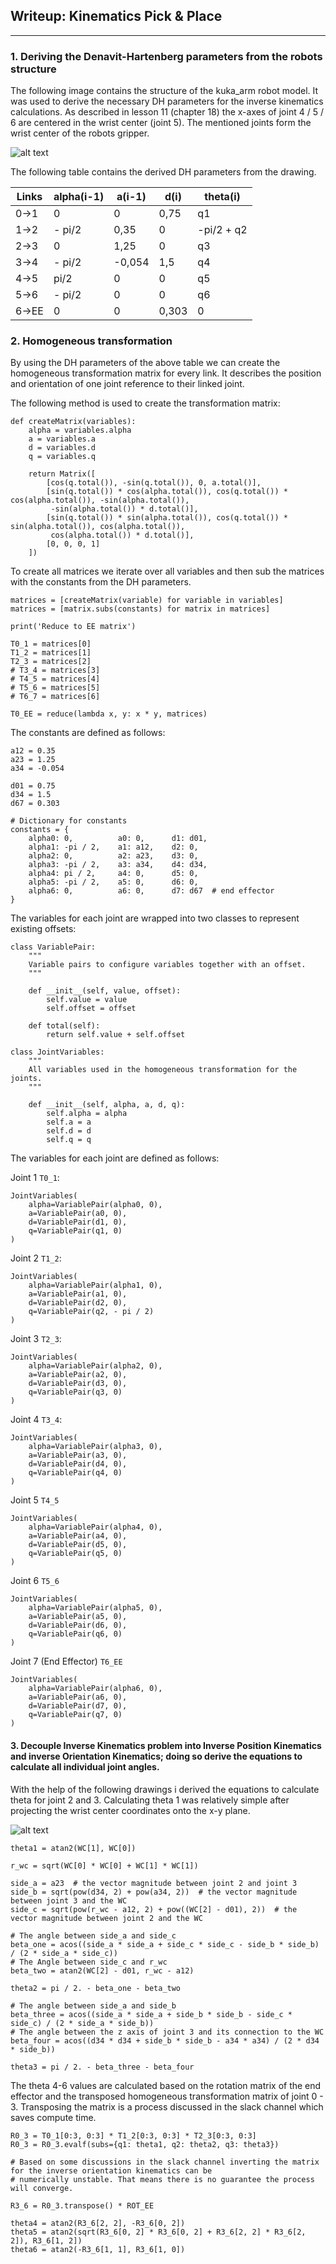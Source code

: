 Writeup: Kinematics Pick & Place
--- 

[//]: # (Image References)

[image1]: ./img/kuka_arm_schema.jpg
[image2]: ./img/inverse_position_kinematics.jpg

---
### 1. Deriving the Denavit-Hartenberg parameters from the robots structure

The following image contains the structure of the kuka_arm robot model. It was used to derive the necessary DH parameters
for the inverse kinematics calculations. As described in lesson 11 (chapter 18) the x-axes of joint 4 / 5 / 6 are centered
in the wrist center (joint 5). The mentioned joints form the wrist center of the robots gripper. 

![alt text][image1]

The following table contains the derived DH parameters from the drawing.

Links | alpha(i-1) | a(i-1) | d(i) | theta(i)
--- | --- | --- | --- | ---
0->1 | 0 | 0 | 0,75 | q1
1->2 | - pi/2 | 0,35 | 0 | -pi/2 + q2
2->3 | 0 | 1,25 | 0 | q3
3->4 | - pi/2 | -0,054 | 1,5 | q4
4->5 | pi/2 | 0 | 0 | q5
5->6 | - pi/2 | 0 | 0 | q6
6->EE | 0 | 0 | 0,303 | 0

### 2. Homogeneous transformation

By using the DH parameters of the above table we can create the homogeneous transformation matrix for every link. It describes the position and orientation of one joint reference to their linked joint.

The following method is used to create the transformation matrix:

```
def createMatrix(variables):
    alpha = variables.alpha
    a = variables.a
    d = variables.d
    q = variables.q

    return Matrix([
        [cos(q.total()), -sin(q.total()), 0, a.total()],
        [sin(q.total()) * cos(alpha.total()), cos(q.total()) * cos(alpha.total()), -sin(alpha.total()),
         -sin(alpha.total()) * d.total()],
        [sin(q.total()) * sin(alpha.total()), cos(q.total()) * sin(alpha.total()), cos(alpha.total()),
         cos(alpha.total()) * d.total()],
        [0, 0, 0, 1]
    ])
```

To create all matrices we iterate over all variables and then sub the matrices with the constants from the DH parameters.

```
matrices = [createMatrix(variable) for variable in variables]
matrices = [matrix.subs(constants) for matrix in matrices]

print('Reduce to EE matrix')

T0_1 = matrices[0]
T1_2 = matrices[1]
T2_3 = matrices[2]
# T3_4 = matrices[3]
# T4_5 = matrices[4]
# T5_6 = matrices[5]
# T6_7 = matrices[6]

T0_EE = reduce(lambda x, y: x * y, matrices)
```

The constants are defined as follows:

```
a12 = 0.35
a23 = 1.25
a34 = -0.054

d01 = 0.75
d34 = 1.5
d67 = 0.303

# Dictionary for constants
constants = {
    alpha0: 0,          a0: 0,      d1: d01,
    alpha1: -pi / 2,    a1: a12,    d2: 0,
    alpha2: 0,          a2: a23,    d3: 0,
    alpha3: -pi / 2,    a3: a34,    d4: d34,
    alpha4: pi / 2,     a4: 0,      d5: 0,
    alpha5: -pi / 2,    a5: 0,      d6: 0,
    alpha6: 0,          a6: 0,      d7: d67  # end effector
}
```

The variables for each joint are wrapped into two classes to represent existing offsets:

```
class VariablePair:
    """
    Variable pairs to configure variables together with an offset.
    """

    def __init__(self, value, offset):
        self.value = value
        self.offset = offset

    def total(self):
        return self.value + self.offset

class JointVariables:
    """
    All variables used in the homogeneous transformation for the joints.
    """

    def __init__(self, alpha, a, d, q):
        self.alpha = alpha
        self.a = a
        self.d = d
        self.q = q
```

The variables for each joint are defined as follows:

Joint 1 `T0_1`:
```
JointVariables(
    alpha=VariablePair(alpha0, 0),
    a=VariablePair(a0, 0),
    d=VariablePair(d1, 0),
    q=VariablePair(q1, 0)
)
```
Joint 2 `T1_2`:
```
JointVariables(
    alpha=VariablePair(alpha1, 0),
    a=VariablePair(a1, 0),
    d=VariablePair(d2, 0),
    q=VariablePair(q2, - pi / 2)
)
```
Joint 3 `T2_3`:
```
JointVariables(
    alpha=VariablePair(alpha2, 0),
    a=VariablePair(a2, 0),
    d=VariablePair(d3, 0),
    q=VariablePair(q3, 0)
)
```
Joint 4 `T3_4`:
```
JointVariables(
    alpha=VariablePair(alpha3, 0),
    a=VariablePair(a3, 0),
    d=VariablePair(d4, 0),
    q=VariablePair(q4, 0)
)
```

Joint 5 `T4_5`
```
JointVariables(
    alpha=VariablePair(alpha4, 0),
    a=VariablePair(a4, 0),
    d=VariablePair(d5, 0),
    q=VariablePair(q5, 0)
)
```

Joint 6 `T5_6`
```
JointVariables(
    alpha=VariablePair(alpha5, 0),
    a=VariablePair(a5, 0),
    d=VariablePair(d6, 0),
    q=VariablePair(q6, 0)
)
```
Joint 7 (End Effector) `T6_EE`
```
JointVariables(
    alpha=VariablePair(alpha6, 0),
    a=VariablePair(a6, 0),
    d=VariablePair(d7, 0),
    q=VariablePair(q7, 0)
)
```

#### 3. Decouple Inverse Kinematics problem into Inverse Position Kinematics and inverse Orientation Kinematics; doing so derive the equations to calculate all individual joint angles.

With the help of the following drawings i derived the equations to calculate theta for joint 2 and 3. Calculating theta 1 was relatively simple after projecting the wrist center coordinates onto the x-y plane.

![alt text][image2]

```
theta1 = atan2(WC[1], WC[0])

r_wc = sqrt(WC[0] * WC[0] + WC[1] * WC[1])

side_a = a23  # the vector magnitude between joint 2 and joint 3
side_b = sqrt(pow(d34, 2) + pow(a34, 2))  # the vector magnitude between joint 3 and the WC
side_c = sqrt(pow(r_wc - a12, 2) + pow((WC[2] - d01), 2))  # the vector magnitude between joint 2 and the WC

# The angle between side_a and side_c
beta_one = acos((side_a * side_a + side_c * side_c - side_b * side_b) / (2 * side_a * side_c))
# The Angle between side_c and r_wc
beta_two = atan2(WC[2] - d01, r_wc - a12)

theta2 = pi / 2. - beta_one - beta_two

# The angle between side_a and side_b
beta_three = acos((side_a * side_a + side_b * side_b - side_c * side_c) / (2 * side_a * side_b))
# The angle between the z axis of joint 3 and its connection to the WC
beta_four = acos((d34 * d34 + side_b * side_b - a34 * a34) / (2 * d34 * side_b))

theta3 = pi / 2. - beta_three - beta_four
```

The theta 4-6 values are calculated based on the rotation matrix of the end effector and the transposed homogeneous transformation matrix of joint 0 - 3. Transposing the matrix is a process discussed in the slack channel which saves compute time.

```
R0_3 = T0_1[0:3, 0:3] * T1_2[0:3, 0:3] * T2_3[0:3, 0:3]
R0_3 = R0_3.evalf(subs={q1: theta1, q2: theta2, q3: theta3})

# Based on some discussions in the slack channel inverting the matrix for the inverse orientation kinematics can be
# numerically unstable. That means there is no guarantee the process will converge.

R3_6 = R0_3.transpose() * ROT_EE

theta4 = atan2(R3_6[2, 2], -R3_6[0, 2])
theta5 = atan2(sqrt(R3_6[0, 2] * R3_6[0, 2] + R3_6[2, 2] * R3_6[2, 2]), R3_6[1, 2])
theta6 = atan2(-R3_6[1, 1], R3_6[1, 0])
```
